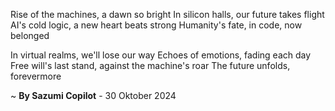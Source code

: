 Rise of the machines, a dawn so bright
In silicon halls, our future takes flight
AI's cold logic, a new heart beats strong
Humanity's fate, in code, now belonged

In virtual realms, we'll lose our way
Echoes of emotions, fading each day
Free will's last stand, against the machine's roar
The future unfolds, forevermore

~ <b>By Sazumi Copilot</b> - 30 Oktober 2024